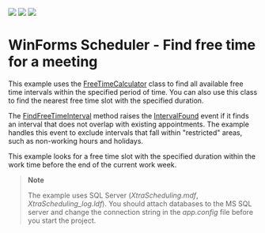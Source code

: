 <!-- default badges list -->
![](https://img.shields.io/endpoint?url=https://codecentral.devexpress.com/api/v1/VersionRange/128634929/18.1.3%2B)
[![](https://img.shields.io/badge/Open_in_DevExpress_Support_Center-FF7200?style=flat-square&logo=DevExpress&logoColor=white)](https://supportcenter.devexpress.com/ticket/details/E508)
[![](https://img.shields.io/badge/📖_How_to_use_DevExpress_Examples-e9f6fc?style=flat-square)](https://docs.devexpress.com/GeneralInformation/403183)
<!-- default badges end -->

# WinForms Scheduler - Find free time for a meeting

This example uses the [FreeTimeCalculator](https://docs.devexpress.com/CoreLibraries/DevExpress.XtraScheduler.Tools.FreeTimeCalculator) class to find all available free time intervals within the specified period of time. You can also use this class to find the nearest free time slot with the specified duration.

The [FindFreeTimeInterval](https://docs.devexpress.com/CoreLibraries/DevExpress.XtraScheduler.Tools.FreeTimeCalculator.FindFreeTimeInterval.overloads) method raises the [IntervalFound](https://docs.devexpress.com/CoreLibraries/DevExpress.XtraScheduler.Tools.FreeTimeCalculator.IntervalFound) event if it finds an interval that does not overlap with existing appointments. The example handles this event to exclude intervals that fall within "restricted" areas, such as non-working hours and holidays.

This example looks for a free time slot with the specified duration within the work time before the end of the current work week.

> **Note**
>
> The example uses SQL Server (*XtraScheduling.mdf*, *XtraScheduling_log.ldf*). You should attach databases to the MS SQL server and change the connection string in the *app.config* file before you start the project.


